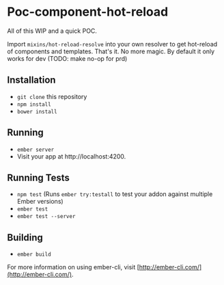 # Poc-component-hot-reload

All of this WIP and a quick POC. 

Import `mixins/hot-reload-resolve` into your own resolver to get hot-reload of components and templates. That's it. No more magic. By default it only works for dev (TODO: make no-op for prd)

## Installation

* `git clone` this repository
* `npm install`
* `bower install`

## Running

* `ember server`
* Visit your app at http://localhost:4200.

## Running Tests

* `npm test` (Runs `ember try:testall` to test your addon against multiple Ember versions)
* `ember test`
* `ember test --server`

## Building

* `ember build`

For more information on using ember-cli, visit [http://ember-cli.com/](http://ember-cli.com/).

